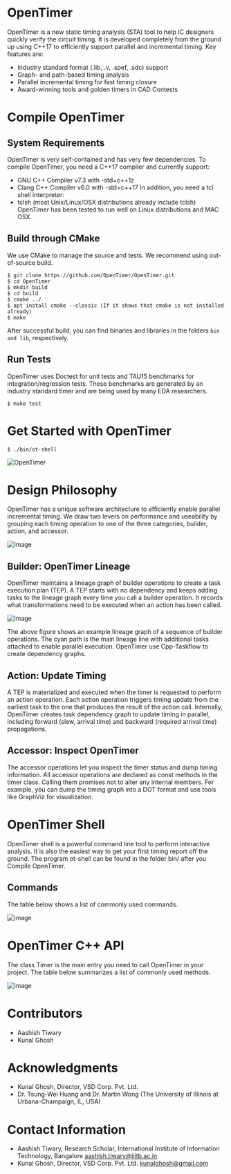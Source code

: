 # OpenTimer
OpenTimer is a new static timing analysis (STA) tool to help IC designers quickly verify the circuit timing. It is developed completely from the ground up using C++17 to efficiently support parallel and incremental timing.
Key features are:
* Industry standard format (.lib, .v, .spef, .sdc) support
* Graph- and path-based timing analysis
* Parallel incremental timing for fast timing closure
* Award-winning tools and golden timers in CAD Contests
# Compile OpenTimer
## System Requirements
OpenTimer is very self-contained and has very few dependencies. 
To compile OpenTimer, you need a C++17 compiler and currently support:

* GNU C++ Compiler v7.3 with -std=c++1z
* Clang C++ Compiler v6.0 with -std=c++17
In addition, you need a tcl shell interpreter:
* tclsh (most Unix/Linux/OSX distributions already include tclsh)
OpenTimer has been tested to run well on Linux distributions and MAC OSX.
## Build through CMake
We use CMake to manage the source and tests. We recommend using out-of-source build.
```
$ git clone https://github.com/OpenTimer/OpenTimer.git
$ cd OpenTimer
$ mkdir build
$ cd build
$ cmake ../
$ apt install cmake --classic (If it shows that cmake is not installed already)
$ make 
```
After successful build, you can find binaries and libraries in the folders ```bin and lib```, respectively.
## Run Tests
OpenTimer uses Doctest for unit tests and TAU15 benchmarks for integration/regression tests. These benchmarks are generated by an industry standard timer and are being used by many EDA researchers.
```
$ make test
```
# Get Started with OpenTimer
```
$ ./bin/ot-shell
```

![OpenTimer](https://user-images.githubusercontent.com/110485513/190913917-dcbde034-274a-463f-98d4-f24976c89d79.png)

# Design Philosophy
OpenTimer has a unique software architecture to efficiently enable parallel incremental timing. We draw two levers on performance and useability by grouping each timing operation to one of the three categories, builder, action, and accessor.

![image](https://user-images.githubusercontent.com/110485513/190917688-52aa4f48-db6a-4f5c-b738-c5b0ef1f51d7.png)

## Builder: OpenTimer Lineage
OpenTimer maintains a lineage graph of builder operations to create a task execution plan (TEP). A TEP starts with no dependency and keeps adding tasks to the lineage graph every time you call a builder operation. It records what transformations need to be executed when an action has been called.

![image](https://user-images.githubusercontent.com/110485513/190917926-aed85927-907b-4768-b430-4a29dbb3399b.png)

The above figure shows an example lineage graph of a sequence of builder operations. The cyan path is the main lineage line with additional tasks attached to enable parallel execution. OpenTimer use Cpp-Taskflow to create dependency graphs.

## Action: Update Timing
A TEP is materialized and executed when the timer is requested to perform an action operation. Each action operation triggers timing update from the earliest task to the one that produces the result of the action call. Internally, OpenTimer creates task dependency graph to update timing in parallel, including forward (slew, arrival time) and backward (required arrival time) propagations.

## Accessor: Inspect OpenTimer
The accessor operations let you inspect the timer status and dump timing information. All accessor operations are declared as const methods in the timer class. Calling them promises not to alter any internal members. For example, you can dump the timing graph into a DOT format and use tools like GraphViz for visualization.

# OpenTimer Shell
OpenTimer shell is a powerful command line tool to perform interactive analysis. It is also the easiest way to get your first timing report off the ground. The program ot-shell can be found in the folder bin/ after you Compile OpenTimer.
## Commands
The table below shows a list of commonly used commands.

![image](https://user-images.githubusercontent.com/110485513/190918528-7decda77-0a71-4056-a8f2-fb648deb6832.png)

# OpenTimer C++ API
The class Timer is the main entry you need to call OpenTimer in your project. The table below summarizes a list of commonly used methods.

![image](https://user-images.githubusercontent.com/110485513/190918656-41e9a46a-f624-4042-bfd9-51927cfa92a3.png)

# Contributors
* Aashish Tiwary
* Kunal Ghosh
# Acknowledgments
* Kunal Ghosh, Director, VSD Corp. Pvt. Ltd.
* Dr. Tsung-Wei Huang and Dr. Martin Wong (The University of Illinois at Urbana-Champaign, IL, USA)


# Contact Information
* Aashish Tiwary, Research Scholar, International Institute of Information Technology, Bangalore aashish.tiwary@iiitb.ac.in 
* Kunal Ghosh, Director, VSD Corp. Pvt. Ltd. kunalghosh@gmail.com


